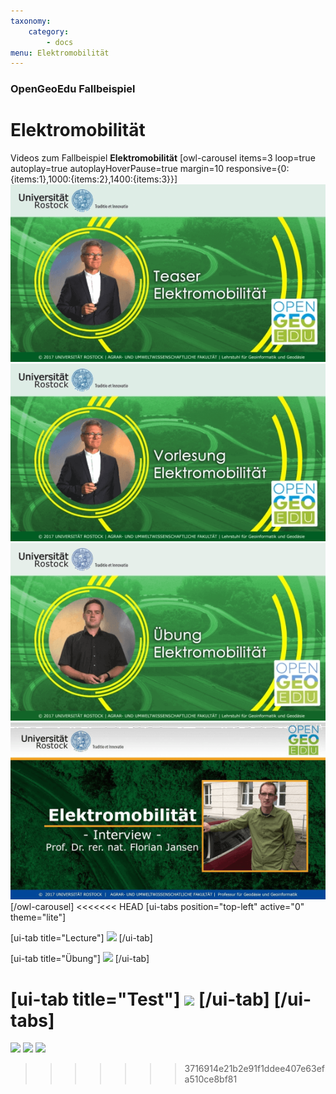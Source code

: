 ```yaml
---
taxonomy:
    category:
        - docs
menu: Elektromobilität
---
```


### OpenGeoEdu Fallbeispiel

# Elektromobilität

Videos zum Fallbeispiel **Elektromobilität**
[owl-carousel items=3 loop=true autoplay=true autoplayHoverPause=true margin=10 responsive={0:{items:1},1000:{items:2},1400:{items:3}}]
[![teaser](teaser_emob.png)](https://youtu.be/rEB3Oti20CI)
[![lecture](lecture_emob.png)](https://youtu.be/DnAx6llNUkQ)
[![exercise](ex_emob.png)](https://youtu.be/Zq_B1CcgqOs)
[![interview](i_emob.png)](https://youtu.be/ut7l6ABAj3E)
[/owl-carousel]
<<<<<<< HEAD
[ui-tabs position="top-left" active="0" theme="lite"]

[ui-tab title="Lecture"]
![](user://images/lecture.png)
[/ui-tab]

[ui-tab title="Übung"]
![](user://images/exercise.png)
[/ui-tab]

[ui-tab title="Test"]
![](user://images/test.png)
[/ui-tab]
[/ui-tabs]
=======
![](user://images/lecture.png) ![](user://images/exercise.png) ![](user://images/test.png)
>>>>>>> 3716914e21b2e91f1ddee407e63efa510ce8bf81
